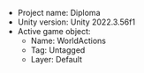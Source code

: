 <!-- UNITY CODE ASSIST INSTRUCTIONS START -->
- Project name: Diploma
- Unity version: Unity 2022.3.56f1
- Active game object:
  - Name: WorldActions
  - Tag: Untagged
  - Layer: Default
<!-- UNITY CODE ASSIST INSTRUCTIONS END -->